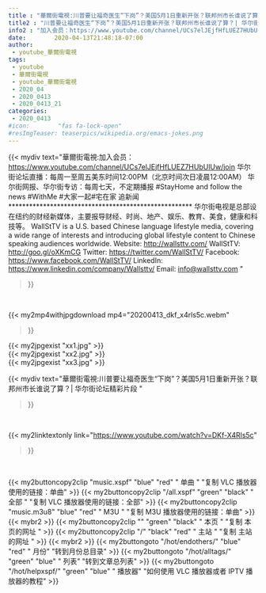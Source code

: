 ```yaml
---
title : "華爾街電視:川普要让福奇医生“下岗”？美国5月1日重新开张？联邦州市长谁说了算？| 华尔街论坛精彩片段 "
title2 : "川普要让福奇医生“下岗”？美国5月1日重新开张？联邦州市长谁说了算？| 华尔街论坛精彩片段 "
info2 : "加入会员：https://www.youtube.com/channel/UCs7elJEjfHfLUEZ7HUbUlUw/join 华尔街论坛直播：每周一至周五美东时间12:00PM（北京时间次日凌晨12:00AM） 华尔街网报、华尔街专访：每周七天，不定期播报  #StayHome and follow the news #WithMe #大家一起#宅在家 追新闻 ***************************************************** 华尔街电视是总部设在纽约的财经新媒体，主要报导财经、时尚、地产、娱乐、教育、美食，健康和科技等。  WallStTV is a U.S. based Chinese language lifestyle media, covering a wide range of interests and introducing global lifestyle content to Chinese speaking audiences worldwide.  Website:    http://wallsttv.com/ WallStTV:  http://goo.gl/oXKmCG Twitter:     https://twitter.com/WallStTV/ Facebook: https://www.facebook.com/WallStTV/ LinkedIn:   https://www.linkedin.com/company/Wallsttv/ Email:     info@wallsttv.com "
date:        2020-04-13T21:48:18-07:00
author:
 - youtube_華爾街電視
tags:
 - youtube
 - 華爾街電視
 - youtube_華爾街電視
 - 2020_04
 - 2020_0413
 - 2020_0413_21
categories:
 - 2020_0413
#icon:        "fas fa-lock-open"
#resImgTeaser: teaserpics/wikipedia.org/emacs-jokes.png
---
```


{{< mydiv text="華爾街電視:加入会员：https://www.youtube.com/channel/UCs7elJEjfHfLUEZ7HUbUlUw/join 华尔街论坛直播：每周一至周五美东时间12:00PM（北京时间次日凌晨12:00AM） 华尔街网报、华尔街专访：每周七天，不定期播报  #StayHome and follow the news #WithMe #大家一起#宅在家 追新闻 ***************************************************** 华尔街电视是总部设在纽约的财经新媒体，主要报导财经、时尚、地产、娱乐、教育、美食，健康和科技等。  WallStTV is a U.S. based Chinese language lifestyle media, covering a wide range of interests and introducing global lifestyle content to Chinese speaking audiences worldwide.  Website:    http://wallsttv.com/ WallStTV:  http://goo.gl/oXKmCG Twitter:     https://twitter.com/WallStTV/ Facebook: https://www.facebook.com/WallStTV/ LinkedIn:   https://www.linkedin.com/company/Wallsttv/ Email:     info@wallsttv.com "
>}}
<br>


{{< my2mp4withjpgdownload mp4="20200413_dkf_x4rls5c.webm"
>}}

{{< my2jpgexist "xx1.jpg" >}}<br>
{{< my2jpgexist "xx2.jpg" >}}<br>
{{< my2jpgexist "xx3.jpg" >}}<br>



{{< mydiv text="華爾街電視:川普要让福奇医生“下岗”？美国5月1日重新开张？联邦州市长谁说了算？| 华尔街论坛精彩片段 "
>}}
<br>

{{< my2linktextonly link="https://www.youtube.com/watch?v=DKf-X4Rls5c"
>}}


<br>

{{< my2buttoncopy2clip "music.xspf"        "blue"   "red"    " 单曲 "  "复制 VLC 播放器使用的链接：单曲" >}} {{< my2buttoncopy2clip "/all.xspf"         "green"  "black"  " 全部 "  "复制 VLC 播放器使用的链接：全部" >}} {{< my2buttoncopy2clip "music.m3u8"        "blue"   "red"    " M3U  "    "复制 M3U 播放器使用的链接：单曲" >}} {{< mybr2 >}} {{< my2buttoncopy2clip ""                  "green"  "black"  " 本页 "    "复制 本页的网址 " >}} {{< my2buttoncopy2clip "/"                 "black"  "red"    " 主站 "    "复制 主站的网址 " >}} {{< mybr2 >}} {{< my2buttongoto      "/hot/endothers/"   "blue"   "red"    " 月份"   "转到月份总目录" >}} {{< my2buttongoto      "/hot/alltags/"     "green"  "blue"   " 列表"   "转到文章总列表" >}} {{< my2buttongoto      "/hot/helpxspf/"    "green"  "blue"   " 播放器" "如何使用 VLC 播放器或者 IPTV 播放器的教程" >}} 
